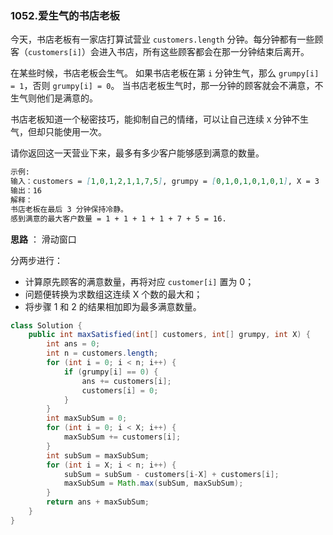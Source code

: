 ### 1052.爱生气的书店老板

今天，书店老板有一家店打算试营业 `customers.length` 分钟。每分钟都有一些顾客（`customers[i]`）会进入书店，所有这些顾客都会在那一分钟结束后离开。

在某些时候，书店老板会生气。 如果书店老板在第 `i` 分钟生气，那么 `grumpy[i] = 1`，否则 `grumpy[i] = 0`。 当书店老板生气时，那一分钟的顾客就会不满意，不生气则他们是满意的。

书店老板知道一个秘密技巧，能抑制自己的情绪，可以让自己连续 `X` 分钟不生气，但却只能使用一次。

请你返回这一天营业下来，最多有多少客户能够感到满意的数量。

``` markdown
示例:
输入：customers = [1,0,1,2,1,1,7,5], grumpy = [0,1,0,1,0,1,0,1], X = 3
输出：16
解释：
书店老板在最后 3 分钟保持冷静。
感到满意的最大客户数量 = 1 + 1 + 1 + 1 + 7 + 5 = 16.
```



**思路** ： 滑动窗口

分两步进行：

- 计算原先顾客的满意数量，再将对应 `customer[i]` 置为 0；
- 问题便转换为求数组这连续 X 个数的最大和；
- 将步骤 1 和 2 的结果相加即为最多满意数量。

``` java
class Solution {
    public int maxSatisfied(int[] customers, int[] grumpy, int X) {
        int ans = 0;
        int n = customers.length;
        for (int i = 0; i < n; i++) {
            if (grumpy[i] == 0) {
                ans += customers[i];
                customers[i] = 0;
            }
        }
        int maxSubSum = 0;
        for (int i = 0; i < X; i++) {
            maxSubSum += customers[i];
        }
        int subSum = maxSubSum;
        for (int i = X; i < n; i++) {
            subSum = subSum - customers[i-X] + customers[i];
            maxSubSum = Math.max(subSum, maxSubSum);
        }
        return ans + maxSubSum;
    }
}
```

